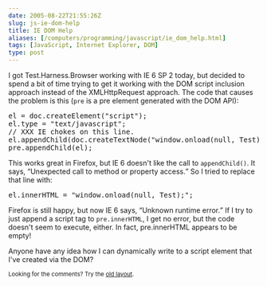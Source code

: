```yaml
--- 
date: 2005-08-22T21:55:26Z
slug: js-ie-dom-help
title: IE DOM Help
aliases: [/computers/programming/javascript/ie_dom_help.html]
tags: [JavaScript, Internet Explorer, DOM]
type: post
---
```


<p>I got Test.Harness.Browser working with IE 6 SP 2 today, but decided to spend a bit of time trying to get it working with the DOM script inclusion approach instead of the XMLHttpRequest approach. The code that causes the problem is this (<code>pre</code> is a pre element generated with the DOM API):</p>

<pre>
el = doc.createElement(&quot;script&quot;);
el.type = &quot;text/javascript&quot;;
// XXX IE chokes on this line.
el.appendChild(doc.createTextNode(&quot;window.onload(null, Test)&quot;));
pre.appendChild(el);
</pre>

<p>This works great in Firefox, but IE 6 doesn't like the call to <code>appendChild()</code>. It says, <q>Unexpected call to method or property access.</q> So I tried to replace that line with:</p>

<pre>
el.innerHTML = &quot;window.onload(null, Test);&quot;;
</pre>

<p>Firefox is still happy, but now IE 6 says, <q>Unknown runtime error.</q> If I try to just append a script tag to <code>pre.innerHTML</code>, I get no error, but the code doesn't seem to execute, either. In fact, pre.innerHTML appears to be empty!</p>

<p>Anyone have any idea how I can dynamically write to a script element that I've created via the DOM?</p>

<p class="past"><small>Looking for the comments? Try the <a rel="nofollow" href="//past.justatheory.com/computers/programming/javascript/ie_dom_help.html">old layout</a>.</small></p>


